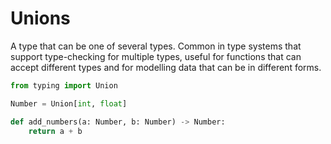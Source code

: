# Unions

A type that can be one of several types.
Common in type systems that support type-checking for multiple types, useful for functions that can accept different types and for modelling data that can be in different forms.

```python
from typing import Union

Number = Union[int, float]

def add_numbers(a: Number, b: Number) -> Number:
    return a + b
```
